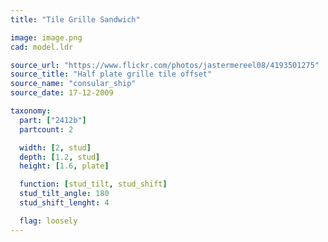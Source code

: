 ```yaml
---
title: "Tile Grille Sandwich"

image: image.png
cad: model.ldr

source_url: "https://www.flickr.com/photos/jastermereel08/4193501275"
source_title: "Half plate grille tile offset"
source_name: "consular_ship"
source_date: 17-12-2009

taxonomy:
  part: ["2412b"]
  partcount: 2

  width: [2, stud]
  depth: [1.2, stud]
  height: [1.6, plate]

  function: [stud_tilt, stud_shift]
  stud_tilt_angle: 180
  stud_shift_lenght: 4

  flag: loosely
---
```


